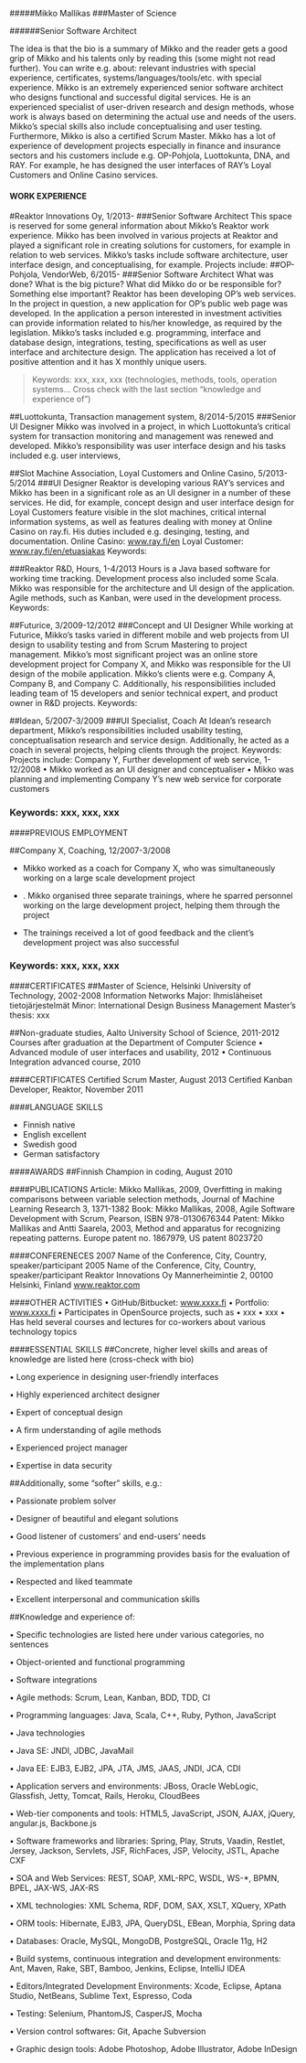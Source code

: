 #####Mikko Mallikas
###Master of Science

######Senior Software Architect

The idea is that the bio is a summary of Mikko and the reader gets a good
grip of Mikko and his talents only by reading this (some might not read
further). You can write e.g. about: relevant industries with special
experience, certificates, systems/languages/tools/etc. with special
experience. Mikko is an extremely experienced senior software architect
who designs functional and successful digital services. He is an experienced
specialist of user-driven research and design methods, whose work is
always based on determining the actual use and needs of the users. Mikko’s
special skills also include conceptualising and user testing. Furthermore,
Mikko is also a certified Scrum Master. Mikko has a lot of experience of
development projects especially in finance and insurance sectors and his
customers include e.g. OP-Pohjola, Luottokunta, DNA, and RAY. For
example, he has designed the user interfaces of RAY’s Loyal Customers and
Online Casino services.

#### WORK EXPERIENCE
#Reaktor Innovations Oy, 1/2013-
###Senior Software Architect
This space is reserved for some general information about Mikko’s Reaktor work
experience. Mikko has been involved in various projects at Reaktor and played a
significant role in creating solutions for customers, for example in relation to web
services. Mikko’s tasks include software architecture, user interface design, and
conceptualising, for example.
Projects include:
##OP-Pohjola, VendorWeb, 6/2015-
###Senior Software Architect
What was done? What is the big picture? What did Mikko do or be responsible for?
Something else important? Reaktor has been developing OP’s web services. In the
project in question, a new application for OP’s public web page was developed. In
the application a person interested in investment activities can provide information
related to his/her knowledge, as required by the legislation. Mikko’s tasks included
e.g. programming, interface and database design, integrations, testing,
specifications as well as user interface and architecture design. The application has
received a lot of positive attention and it has X monthly unique users.
> Keywords: xxx, xxx, xxx (technologies, methods, tools, operation systems... Cross
check with the last section “knowledge and experience of”)

##Luottokunta, Transaction management system, 8/2014-5/2015
###Senior UI Designer
Mikko was involved in a project, in which Luottokunta’s critical system for
transaction monitoring and management was renewed and developed. Mikko’s
responsibility was user interface design and his tasks included e.g. user interviews,


##Slot Machine Association, Loyal Customers and Online Casino, 5/2013-5/2014
###UI Designer
Reaktor is developing various RAY’s services and Mikko has been in a significant role
as an UI designer in a number of these services. He did, for example, concept
design and user interface design for Loyal Customers feature visible in the slot
machines, critical internal information systems, as well as features dealing with
money at Online Casino on ray.fi. His duties included e.g. desinging, testing, and
documentation.
Online Casino: www.ray.fi/en
Loyal Customer: www.ray.fi/en/etuasiakas
Keywords:

###Reaktor R&D, Hours, 1-4/2013
Hours is a Java based software for working time tracking. Development process also
included some Scala. Mikko was responsible for the architecture and UI design of
the application. Agile methods, such as Kanban, were used in the development
process.
Keywords:

##Futurice, 3/2009-12/2012
###Concept and UI Designer
While working at Futurice, Mikko’s tasks varied in different mobile and web projects
from UI design to usability testing and from Scrum Mastering to project
management. Mikko’s most significant project was an online store development
project for Company X, and Mikko was responsible for the UI design of the mobile
application. Mikko’s clients were e.g. Company A, Company B, and Company C.
Additionally, his responsibilities included leading team of 15 developers and senior
technical expert, and product owner in R&D projects.
Keywords:

##Idean, 5/2007-3/2009
###UI Specialist, Coach
At Idean’s research department, Mikko’s responsibilities included usability testing,
conceptualisation research and service design. Additionally, he acted as a coach in
several projects, helping clients through the project.
Keywords:
Projects include:
Company Y, Further development of web service, 1-12/2008
• Mikko worked as an UI designer and conceptualiser
• Mikko was planning and implementing Company Y’s new web service for
corporate customers
### Keywords: xxx, xxx, xxx

####PREVIOUS EMPLOYMENT

##Company X, Coaching, 12/2007-3/2008
*  Mikko worked as a coach for Company X, who was simultaneously
working on a large scale development project

* . Mikko organised three separate trainings, where he sparred personnel
working on the large development project, helping them through the
project
*  The trainings received a lot of good feedback and the client’s
development project was also successful
### Keywords: xxx, xxx, xxx

####CERTIFICATES
##Master of Science, Helsinki University of Technology, 2002-2008
Information Networks
Major: Ihmisläheiset tietojärjestelmät
Minor: International Design Business Management
Master’s thesis: xxx

##Non-graduate studies, Aalto University School of Science, 2011-2012
Courses after graduation at the Department of Computer Science
• Advanced module of user interfaces and usability, 2012
• Continuous Integration advanced course, 2010

####CERTIFICATES
Certified Scrum Master, August 2013
Certified Kanban Developer, Reaktor, November 2011

####LANGUAGE SKILLS
*  Finnish native
*  English excellent
*  Swedish good
*  German satisfactory

####AWARDS
##Finnish Champion in coding, August 2010

####PUBLICATIONS
Article: Mikko Mallikas, 2009, Overfitting in making comparisons between variable
selection methods, Journal of Machine Learning Research 3, 1371-1382
Book: Mikko Mallikas, 2008, Agile Software Development with Scrum, Pearson,
ISBN 978-0130676344
Patent: Mikko Mallikas and Antti Saarela, 2003, Method and apparatus for
recognizing repeating patterns. Europe patent no. 1867979, US patent 8023720

####CONFERENECES
2007 Name of the Conference, City, Country, speaker/participant
2005 Name of the Conference, City, Country, speaker/participant
Reaktor Innovations Oy Mannerheimintie 2, 00100 Helsinki, Finland www.reaktor.com

####OTHER ACTIVITIES
• GitHub/Bitbucket: www.xxxx.fi
• Portfolio: www.xxxx.fi
• Participates in OpenSource projects, such as
• xxx
• xxx
• Has held several courses and lectures for co-workers about various technology
topics

####ESSENTIAL SKILLS
##Concrete, higher level skills and areas of knowledge are listed here (cross-check with bio)

• Long experience in designing user-friendly interfaces

• Highly experienced architect designer

• Expert of conceptual design

• A firm understanding of agile methods

• Experienced project manager

• Expertise in data security

##Additionally, some “softer” skills, e.g.:

• Passionate problem solver

• Designer of beautiful and elegant solutions

• Good listener of customers’ and end-users’ needs

• Previous experience in programming provides basis for the evaluation of the implementation plans

• Respected and liked teammate

• Excellent interpersonal and communication skills

##Knowledge and experience of:

• Specific technologies are listed here under various categories, no sentences

• Object-oriented and functional programming

• Software integrations

• Agile methods: Scrum, Lean, Kanban, BDD, TDD, CI

• Programming languages: Java, Scala, C++, Ruby, Python, JavaScript

• Java technologies

• Java SE: JNDI, JDBC, JavaMail

• Java EE: EJB3, EJB2, JPA, JTA, JMS, JAAS, JNDI, JCA, CDI

• Application servers and environments: JBoss, Oracle WebLogic, Glassfish, Jetty, Tomcat, Rails, Heroku, CloudBees

• Web-tier components and tools: HTML5, JavaScript, JSON, AJAX, jQuery, angular.js, Backbone.js

• Software frameworks and libraries: Spring, Play, Struts, Vaadin, Restlet, Jersey, Jackson, Servlets, JSF, RichFaces, JSP, Velocity, JSTL, Apache CXF

• SOA and Web Services: REST, SOAP, XML-RPC, WSDL, WS-*, BPMN, BPEL, JAX-WS, JAX-RS

• XML technologies: XML Schema, RDF, DOM, SAX, XSLT, XQuery, XPath

• ORM tools: Hibernate, EJB3, JPA, QueryDSL, EBean, Morphia, Spring data

• Databases: Oracle, MySQL, MongoDB, PostgreSQL, Oracle 11g, H2

• Build systems, continuous integration and development environments: Ant, Maven, Rake, SBT, Bamboo, Jenkins, Eclipse, IntelliJ IDEA

• Editors/Integrated Development Environments: Xcode, Eclipse, Aptana Studio, NetBeans, Sublime Text, Espresso, Coda

• Testing: Selenium, PhantomJS, CasperJS, Mocha

• Version control softwares: Git, Apache Subversion

• Graphic design tools: Adobe Photoshop, Adobe Illustrator, Adobe InDesign
